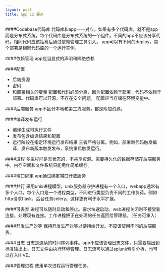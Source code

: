 ```yaml
---
layout: post
title: app 12 要素
---
```


####Codebase代码库
代码库和app一一对应。如果有多个代码库，就不是app而是分布式系统，每个代码库是分布式系统的一个组件。不同的app不应该分享代码，相同代码应该抽离后通过依赖管理工具引入。
app可以有不同的deploy，每个部署是相同代码库的一个运行实例。

####依赖管理
app应当显式的声明和隔绝依赖


####配置
- 后端资源
- 密码
- 和部署相关的变量
配置和代码必须分离，因为配置依赖于部署，代码不依赖于部署。代码库可以开源，不存在安全问题。
配置应当存储在环境变量中。

####后端服务
app不区分本地和第三方服务，都是附加资源。

####编译发布运行
- 编译生成可执行文件
- 发布包含编译结果和配置
- 运行阶段在指定环境运行发布结果
三者严格分离。例如，部署新代码触发编译，发布新版本触发发布，系统重启触发运行。

####进程
多进程间是无状态的，不共享资源。需要持久化的数据存储在后端服务中。内存空间和文件系统只能用作简单缓存。

####端口绑定
app通过绑定端口开放服务

####并行
采用unix进程模型，unix服务器守护进程有一个入口，webapp通常有多个入口，每个入口是一个进程类型，不同进行类型负责不同的工作负荷。例如http请求flask，后台任务celery。这样更有利于水平扩展。

####可丢弃
进程可以随时启动和停止。要求快速启动。web进程关闭时不接受新连接，处理现有连接。工作进程把正在处理的任务返回给管理器。（任务可重入）

####开发生产对等
保持开发生产对等以便持续开发。不应该使用不同的后端服务。

####日志
日志是连续的时间序列事件。app不应该管理日志文件，只需要输出到标准输出上。日志文件由执行环境管理。日志流可以通过splunk索引分析，也可以存入HIVE。

####管理进程
使用单次进程运行管理任务。